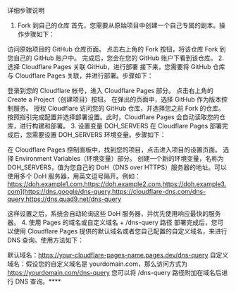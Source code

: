 详细步骤说明
1. Fork 到自己的仓库
首先，您需要从原始项目中创建一个自己专属的副本。操作步骤如下：

访问原始项目的 GitHub 仓库页面。
点击右上角的 Fork 按钮，将该仓库 Fork 到您自己的 GitHub 账户中。
完成后，您会在您的 GitHub 账户下看到该仓库。
2. 选择 Cloudflare Pages 关联 GitHub，进行部署
接下来，您需要将 GitHub 仓库与 Cloudflare Pages 关联，并进行部署。步骤如下：

登录到您的 Cloudflare 帐号，进入 Cloudflare Pages 部分。
点击右上角的 Create a Project（创建项目）按钮。
在弹出的页面中，选择 GitHub 作为版本控制服务。
授权 Cloudflare 访问您的 GitHub 仓库，并选择您之前 Fork 的仓库。
按照指引完成配置并选择部署设置。此时，Cloudflare Pages 会自动读取您的仓库，进行构建和部署。
3. 设置变量 DOH_SERVERS
在 Cloudflare Pages 部署完成后，您需要设置 DOH_SERVERS 环境变量。步骤如下：

在 Cloudflare Pages 控制面板中，找到您的项目，点击进入项目的设置页面。
选择 Environment Variables（环境变量）部分。
创建一个新的环境变量，名称为 DOH_SERVERS，值为您自己的 DoH（DNS over HTTPS）服务器的地址。可以使用多个 DoH 服务器，用英文逗号隔开。例如：
https://doh.example1.com,https://doh.example2.com,https://doh.example3.com](https://dns.google/dns-query,https://cloudflare-dns.com/dns-query,https://dns.quad9.net/dns-query

这样设置之后，系统会自动轮询这些 DoH 服务器，并优先使用响应最快的服务器。
4. 使用 Pages 的域名或自定义域名 + /dns-query 路径
部署完成后，您可以使用 Cloudflare Pages 提供的默认域名或者您自己配置的自定义域名，来进行 DNS 查询。使用方法如下：

默认域名：https://your-cloudflare-pages-name.pages.dev/dns-query
自定义域名：假设您的自定义域名是 yourdomain.com，那么访问方式为 https://yourdomain.com/dns-query
您可以将 /dns-query 路径附加在域名后进行 DNS 查询。****
